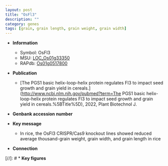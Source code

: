 ```yaml
---
layout: post
title: "OsFl3"
description: ""
category: genes
tags: [grain, grain length, grain weight, grain width]
---
```


* **Information**  
    + Symbol: OsFl3  
    + MSU: [LOC_Os01g33350](http://rice.uga.edu/cgi-bin/ORF_infopage.cgi?orf=LOC_Os01g33350)  
    + RAPdb: [Os01g0517800](https://rapdb.dna.affrc.go.jp/locus/?name=Os01g0517800)  

* **Publication**  
    + [The PGS1 basic helix-loop-helix protein regulates Fl3 to impact seed growth and grain yield in cereals.](http://www.ncbi.nlm.nih.gov/pubmed?term=The PGS1 basic helix-loop-helix protein regulates Fl3 to impact seed growth and grain yield in cereals.%5BTitle%5D), 2022, Plant Biotechnol J.

* **Genbank accession number**  

* **Key message**  
    + In rice, the OsFl3 CRISPR/Cas9 knockout lines showed reduced average thousand-grain weight, grain width, and grain length in rice

* **Connection**  

[//]: # * **Key figures**  


